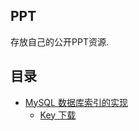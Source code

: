 ## PPT
存放自己的公开PPT资源.

## 目录  
- [MySQL 数据库索引的实现](https://www.yoytang.com/mysql-index.html)
  - [Key 下载](https://github.com/dengsgo/PPT/tree/master/MySQL-Index)
